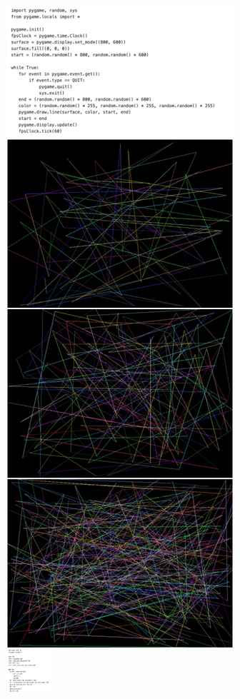# 





![Screenshot](4.png)
![Screenshot](1.PNG)![Screenshot](2.PNG)![Screenshot](3.PNG)
<img src="4.png" width="100" height="100"/>
